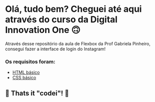 # Olá, tudo bem? Cheguei até aqui através do curso da Digital Innovation One 🙃

Através desse repositório da aula de Flexbox da Prof Gabriela Pinheiro, consegui fazer a interface de login do Instagram! 

### Os requisitos foram:

* [HTML básico](https://www.w3schools.com/html/)
* [CSS básico](https://developer.mozilla.org/pt-BR/docs/Web/CSS)

## 🚀 Thats it "codei"! 🚀
